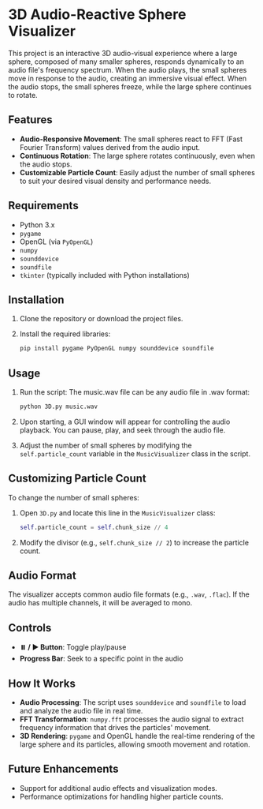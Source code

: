# 3D Audio-Reactive Sphere Visualizer

This project is an interactive 3D audio-visual experience where a large sphere, composed of many smaller spheres, responds dynamically to an audio file's frequency spectrum. When the audio plays, the small spheres move in response to the audio, creating an immersive visual effect. When the audio stops, the small spheres freeze, while the large sphere continues to rotate.

## Features
- **Audio-Responsive Movement**: The small spheres react to FFT (Fast Fourier Transform) values derived from the audio input.
- **Continuous Rotation**: The large sphere rotates continuously, even when the audio stops.
- **Customizable Particle Count**: Easily adjust the number of small spheres to suit your desired visual density and performance needs.

## Requirements
- Python 3.x
- `pygame`
- OpenGL (via `PyOpenGL`)
- `numpy`
- `sounddevice`
- `soundfile`
- `tkinter` (typically included with Python installations)

## Installation
1. Clone the repository or download the project files.
2. Install the required libraries:

    ```bash
    pip install pygame PyOpenGL numpy sounddevice soundfile
    ```

## Usage
1. Run the script: The music.wav file can be any audio file in .wav format:

    ```bash
    python 3D.py music.wav
    ```

2. Upon starting, a GUI window will appear for controlling the audio playback. You can pause, play, and seek through the audio file.
3. Adjust the number of small spheres by modifying the `self.particle_count` variable in the `MusicVisualizer` class in the script.

## Customizing Particle Count
To change the number of small spheres:

1. Open `3D.py` and locate this line in the `MusicVisualizer` class:

    ```python
    self.particle_count = self.chunk_size // 4
    ```

2. Modify the divisor (e.g., `self.chunk_size // 2`) to increase the particle count.

## Audio Format
The visualizer accepts common audio file formats (e.g., `.wav`, `.flac`). If the audio has multiple channels, it will be averaged to mono.

## Controls
- **⏸️ / ▶️ Button**: Toggle play/pause
- **Progress Bar**: Seek to a specific point in the audio

## How It Works
- **Audio Processing**: The script uses `sounddevice` and `soundfile` to load and analyze the audio file in real time.
- **FFT Transformation**: `numpy.fft` processes the audio signal to extract frequency information that drives the particles' movement.
- **3D Rendering**: `pygame` and OpenGL handle the real-time rendering of the large sphere and its particles, allowing smooth movement and rotation.

## Future Enhancements
- Support for additional audio effects and visualization modes.
- Performance optimizations for handling higher particle counts.
